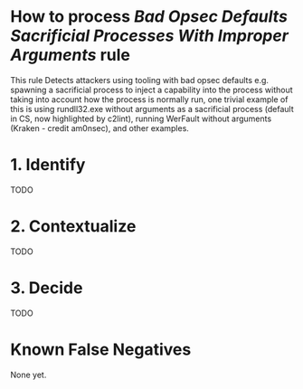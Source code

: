 # How to process *Bad Opsec Defaults Sacrificial Processes With Improper Arguments* rule
This rule Detects attackers using tooling with bad opsec defaults e.g. spawning a sacrificial process to inject a capability into the process without taking into account how the process is normally run, one trivial example of this is using rundll32.exe without arguments as a sacrificial process (default in CS, now highlighted by c2lint), running WerFault without arguments (Kraken - credit am0nsec), and other examples.

# 1. Identify
TODO

# 2. Contextualize
TODO

# 3. Decide
TODO

# Known False Negatives
None yet.
